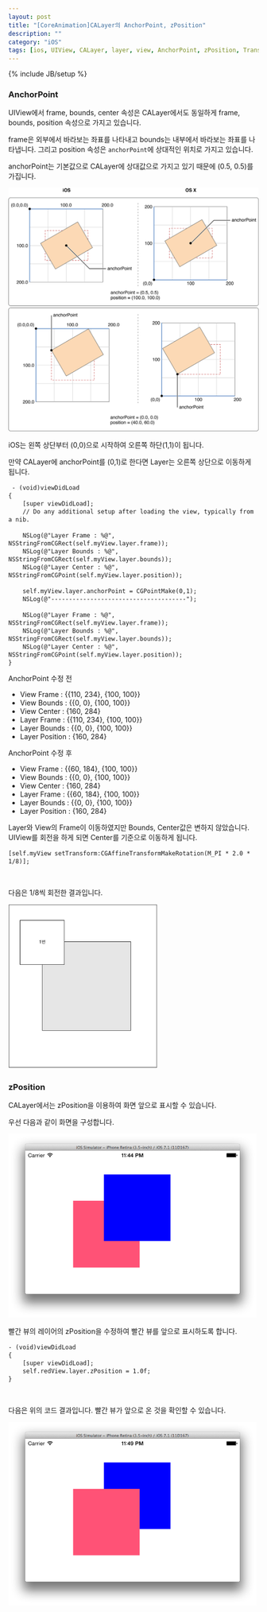 ```yaml
---
layout: post
title: "[CoreAnimation]CALayer의 AnchorPoint, zPosition"
description: ""
category: "iOS"
tags: [ios, UIView, CALayer, layer, view, AnchorPoint, zPosition, Transform]
---
```

{% include JB/setup %}

### AnchorPoint

UIView에서 frame, bounds, center 속성은 CALayer에서도 동일하게 frame, bounds, position 속성으로 가지고 있습니다.

frame은 외부에서 바라보는 좌표를 나타내고 bounds는 내부에서 바라보는 좌표를 나타냅니다. 그리고 position 속성은 `anchorPoint`에 상대적인 위치로 가지고 있습니다.

anchorPoint는 기본값으로 CALayer에 상대값으로 가지고 있기 때문에 (0.5, 0.5)를 가집니다.

<img src="/../../../../image/2014/06/anchorPoint.png" alt="anchorPoint" style="width: 800px;"/><br/>

iOS는 왼쪽 상단부터 (0,0)으로 시작하여 오른쪽 하단(1,1)이 됩니다.

만약 CALayer에 anchorPoint를 (0,1)로 한다면 Layer는 오른쪽 상단으로 이동하게 됩니다.

     - (void)viewDidLoad
    {
        [super viewDidLoad];
        // Do any additional setup after loading the view, typically from a nib.

        NSLog(@"Layer Frame : %@", NSStringFromCGRect(self.myView.layer.frame));
        NSLog(@"Layer Bounds : %@", NSStringFromCGRect(self.myView.layer.bounds));
        NSLog(@"Layer Center : %@", NSStringFromCGPoint(self.myView.layer.position));

        self.myView.layer.anchorPoint = CGPointMake(0,1);
        NSLog(@"--------------------------------------");

        NSLog(@"Layer Frame : %@", NSStringFromCGRect(self.myView.layer.frame));
        NSLog(@"Layer Bounds : %@", NSStringFromCGRect(self.myView.layer.bounds));
        NSLog(@"Layer Center : %@", NSStringFromCGPoint(self.myView.layer.position));
    }

AnchorPoint 수정 전
- View Frame : \{\{110, 234\}, \{100, 100\}\}
- View Bounds : \{\{0, 0\}, \{100, 100\}\}
- View Center : \{160, 284\}
- Layer Frame : \{\{110, 234\}, \{100, 100\}\}
- Layer Bounds : \{\{0, 0\}, \{100, 100\}\}
- Layer Position : \{160, 284\}

AnchorPoint 수정 후
- View Frame : \{\{60, 184\}, \{100, 100\}\}
- View Bounds : \{\{0, 0\}, \{100, 100\}\}
- View Center : \{160, 284\}
- Layer Frame : \{\{60, 184\}, \{100, 100\}\}
- Layer Bounds : \{\{0, 0\}, \{100, 100\}\}
- Layer Position : \{160, 284\}

Layer와 View의 Frame이 이동하였지만 Bounds, Center값은 변하지 않았습니다. UIView를 회전을 하게 되면 Center를 기준으로 이동하게 됩니다.

<pre><code class="objectivec">[self.myView setTransform:CGAffineTransformMakeRotation(M_PI * 2.0 * 1/8)];
</code></pre><br/>

다음은 1/8씩 회전한 결과입니다.

<img src="/../../../../image/2014/06/rotation.gif" alt="rotation" style="width: 300px;"/><br/>


### zPosition

CALayer에서는 zPosition을 이용하여 화면 앞으로 표시할 수 있습니다.

우선 다음과 같이 화면을 구성합니다.

<img src="/../../../../image/2014/06/zPosition1.png" alt="zPosition1" style="width: 500px;"/><br/>

빨간 뷰의 레이어의 zPosition을 수정하여 빨간 뷰를 앞으로 표시하도록 합니다.

<pre><code class="objectivec">- (void)viewDidLoad
{
    [super viewDidLoad];
    self.redView.layer.zPosition = 1.0f;
}
</code></pre><br/>

다음은 위의 코드 결과입니다. 빨간 뷰가 앞으로 온 것을 확인할 수 있습니다.

<img src="/../../../../image/2014/06/zPosition2.png" alt="zPosition2" style="width: 500px;"/><br/>